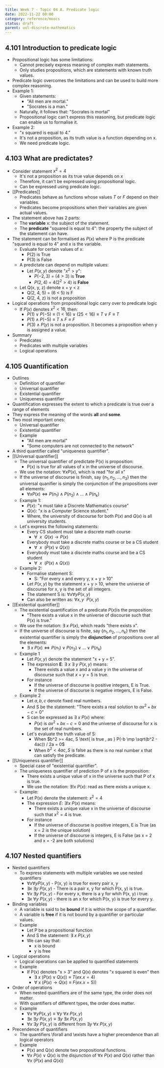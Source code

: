 ```yaml
---
title: Week 7 - Topic 04 A. Predicate logic
date: 2022-11-22 00:00
category: reference/moocs
status: draft
parent: uol-discrete-mathematics
---
```


## 4.101 Introduction to predicate logic

* Propositional logic has some limitations:
    * Cannot precisely express meaning of complex math statements.
    * Only studies propositions, which are statements with known truth values.
* Predicate logic overcomes the limitations and can be used to build more complex reasoning.
* Example 1:
    * Given statements:
        * "All men are mortal."
        * "Socrates is a man."
    * Naturally, it follows that: "Socrates is mortal"
    * Propositional logic can't express this reasoning, but predicate logic can enable us to formalise it.
* Example 2:
    * "x squared is equal to 4."
    * It's not a proposition, as its truth value is a function depending on x.
    * We need predicate logic.

## 4.103 What are predictates?

* Consider statement $x^2 = 4$
    * It's not a proposition as its true value depends on $x$
    * Therefore, it can't be expressed using propositional logic.
    * Can be expressed using predicate logic.
* [[Predicates]]
    * Predicates behave as functions whose values $T$ or $F$ depend on their variables.
    * Predicates become propositions when their variables are given actual values.
* The statement above has 2 parts:
    * The **variable** x: the subject of the statement.
    * The **predicate** "squared is equal to 4": the property the subject of the statement can have.
* The statement can be formalised as $P(x)$ where P is the predicate "squared is equal to 4" and x is the variable.
    * Evaluate for certain values of x:
        * P(2) is True
        * P(3) is False
    * A predictate can depend on multiple values:
        * Let $P(x, y)$ denote "$x^2 > y$":
            * $P(-2, 3)$ = $(4 > 3) \text{ is } \mathbf{ True}$
            * $P(2, 4)$ = $4(2^2 >4) \text{ is } \mathbf{False}$
    * Let Q(x, y, z) denote x + y < z
        * Q(2, 4, 5) = (6 < 5) is F
        * Q(2, 4, z)  is not a proposition
* Logical operations from propositional logic carry over to predicate logic
    * If $P(x)$ denotes $x^2 < 16$, then:
        * $P(1) \lor P(-5) \equiv (1 < 16) \lor (25 < 16) \equiv T \lor F \equiv T$
        * $P(1) \land P(-5) \equiv T \land F \equiv F$
        * $P(3) \land P(y)$ is not a proposition. It becomes a proposition when y is assigned a value.
* Summary
    * Predicates
    * Predicates with multiple variables
    * Logical operations

## 4.105 Quantification

* Outlines
    * Definition of quantifier
    * Universal quantifier
    * Existential quantifier
    * Uniqueness quantifier
* Quantification expresses the extent to which a predicate is true over a range of elements
* They express the meaning of the words **all** and **some**.
* Two most important ones:
    * Universal quantifier
    * Existential quantifier
    * Example
        * "All men are mortal"
        * "Some computers are not connected to the network"
* A third quantifier called "uniqueness quantifier".
* [[Universal quantifier]]
    * The universal quantifier of predictate P(x) is proposition:
        * P(x) is true for all values of x in the universe of discourse.
    * We use the notation: $\forall x P(x)$, which is read "for all x"
    * If the universe of discourse is finish, say $\{n_1, n_2, \ldots, n_3\}$ then the universal quanifier is simply the conjunction of the propositions over all elements:
        * $\forall x P(x) \Leftrightarrow P(n_{1}) \land P(n_{2}) \land \ldots \land P(n_k)$
    * Example 1:
        * $P(x)$: "x must take a Discrete Mathematics course"
        * $Q(x)$: "x is a Computer Science student." 
        * Where, the university of discourse for both $P(x)$ and $Q(x)$ is all university students.
    * Let's express the following statements:
        * Every CS student must take a discrete math course
            * $\forall \ \  x \ \ Q(x) \rightarrow P(x)$
        * Everybody must take a discrete maths course or be a CS student
            * $\forall \ \ x \ \ (P(x) \lor Q(x))$
        * Everybody must take a discrete maths course and be a CS student
            * $\forall \ \ x \ \ (P(x) \land Q(x))$
    * Example 2:
        * Formalise statement S:
            * S: "For every x and every y, x + y > 10"
        * Let $P(x, y)$ by the statement x + y > 10, where the universe of discourse for x, y is the set of all integers.
        * The statement S is: $\forall x \forall y P(x, y)$
        * Can also be written as: $\forall x, y \ \ P(x, y)$
* [[Existential quantifier]]
    * The existential quantification of a predicate $P(x)$is the proposition:
        * "There exists a value x in the universe of discourse such that P(x) is true."
    * We use the notation: $\exists \ x \ P(x)$, which reads "there exists x".
    * If the universe of discourse is finite, say $\{n_1, n_2, \ldots, n_k\}$ then the existential quantifier is simply the **disjunction** of propositions over all the elements:
        * $\exists \ x \ P(x) \Leftrightarrow P(n_1) \lor P(n_2) \lor \ldots \lor P(n_k)$
    * Example 1
        * Let $P(x, y)$ denote the statement "x + y = 5".
        * The expression **E**: $\exists \ x \ \exists \ y \ P(x, y)$ means:
            * There exists a value x and a value y in the universe of discourse such that $x + y = 5$ is true.
        * For instance
            * If the universe of discourse is positive integers, E is True.
            * If the universe of discourse is negative integers, E is False.
    * Example 2
        * Let $a, b, c$ denote fixed real numbers.
        * And S be the statement: "There exists a real solution to $ax^2 + bx - c = 0$"
        * S can be expressed as $\exists \ x \ P(x)$ where:
            * $P(x)$ is $ax^2 + bx - c = 0$ and the universe of discourse for x is the set of real numbers.
        * Let's evaluate the truth value of S:
            * When $b^2 >= 4ac, S \text{ is true , as } P(-b \mp \sqrt(b^2 - 4ac)) / 2a = 0$
            * When $b^2 < 4ac, S\text{ is false }$ as there is no real number x that can satisfy the predicate.
*  [[Uniqueness quantifier]]
    * Special case of "existential quantifier".
    * The uniqueness quantifier of prediction P of x is the proposition:
        * There exists a unique value of x in the universe such that P of x is true.
        * We use the notation: $\exists ! x \ P(x)$: read as there exists a unique x.
    * Example:
        * Let P(x) denote the statement: $x^2 = 4$
        * The expression $E$: $\exists ! x \ P(x)$ means:
            * There exists a unique value x in the universe of discourse such that $x^2 = 4$ is true.
        * For instance
            * If the universe of discourse is positive integers, E is True (as x = 2 is the unique solution)
            * If the universe of discourse is integers, E is False (as x = 2 and x = -2 are both solutions)

## 4.107 Nested quantifiers

* Nested quantifiers
    * To express statements with multiple variables we use nested quantifiers
        * $\forall x \forall y P(x, y)$ - P(x, y) is true for every pair x, y
        * $\exists x \ \exists y \ P(x,  y)$ - There is a pair x, y for which P(x, y) is true.
        * $\forall x \ \exists y \ P(x, y)$ - For every x, there is a y for whih P(x, y) i true.
        * $\exists x \ \forall y \ P(x, y)$ - there is an x for which P(x, y) is true for every y.
*  Binding variables
    * A variable is said to be **bound** if it is within the scope of a quantifier.
    * A variable is **free** if it is not bound by a quantifier or particular values.
    * Example
        * Let P be a propositional function
        * And S the statement: $\exists \ x \ P(x, y)$
        * We can say that:
            * x is bound
            * y is free
*  Logical operations
    * Logical operations can be applied to quantified statements
    * Example
        * If P(x) denotes "x > 3" and Q(x) denotes "x squared is even" then
            * $\exists \ x \ (P(x) \lor Q(x)) \equiv T (ex. x = 4)$ 
            * $\forall \ x \ (P(x) \rightarrow Q(x) \equiv F (ex. x = 5))$
* Order of operations
    * When nested quantifiers are of the same type, the order does not matter.
    * With quantifiers of different types, the order does matter.
    * Example
        * $\forall x \ \forall y P(x, y) \equiv \forall y \ \forall x \ P(x, y)$
        * $\exists x \ \exists y \ P(x, y) \equiv \exists y \ \exists x \ P(x, y)$
        * $\forall x \ \exists y \ P(x, y)$ is different from $\exists y \ \forall x \ P(x,  y)$
*  Precendence of quantifiers
    * The quantifiers \forall and \exists have a higher precendence than all logical operators
    * Example
        * P(x) and Q(x) denote two propositional functions.
        * $\forall x \ P(x) \lor Q(x)$ is the disjunction of $\forall x \ P(x) \text{ and } Q(x)$ rather than $\forall x \ (P(x) \text{ and } Q(x))$ 